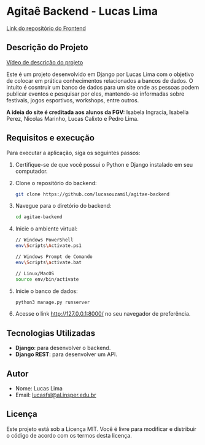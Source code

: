 # Agitaê Backend - Lucas Lima
[Link do repositório do Frontend](https://www.youtube.com/watch?v=rIQygQGKxb0&t=5s)


## Descrição do Projeto
[Vídeo de descrição do projeto](https://www.youtube.com/watch?v=rIQygQGKxb0&t=0s)

Este é um projeto desenvolvido em Django por Lucas Lima com o objetivo de colocar em prática conhecimentos relacionados a bancos de dados. O intuito é cosntruir um banco de dados para um site onde as pessoas podem publicar eventos e pesquisar por eles, mantendo-se informadas sobre festivais, jogos esportivos, workshops, entre outros.

**A ideia do site é creditada aos alunos da FGV:** Isabela Ingracia, Isabella Perez, Nicolas Marinho, Lucas Calixto e Pedro Lima. 

## Requisitos e execução

Para executar a aplicação, siga os seguintes passos:

1. Certifique-se de que você possui o Python e Django instalado em seu computador.
2. Clone o repositório do backend:
   ```bash
   git clone https://github.com/lucasouzamil/agitae-backend
3. Navegue para o diretório do backend:

   ```bash
   cd agitae-backend
4. Inicie o ambiente virtual:
    ```bash
    // Windows PowerShell
    env\Scripts\Activate.ps1

    // Windows Prompt de Comando
    env\Scripts\activate.bat

    // Linux/MacOS
    source env/bin/activate
5. Inicie o banco de dados:
    ```bash
    python3 manage.py runserver
6. Acesse o link http://127.0.0.1:8000/ no seu navegador de preferência.

## Tecnologias Utilizadas
* **Django**: para desenvolver o backend.
* **Django REST**: para desenvolver um API.

## Autor
* Nome: Lucas Lima
* Email: lucasfsl@al.insper.edu.br

## Licença
Este projeto está sob a Licença MIT. Você é livre para modificar e distribuir o código de acordo com os termos desta licença.